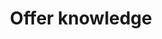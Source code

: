---
pid: ws142
title: Offer knowledge
location_transcription: good question
coordinates: "[-75.152220289441, 39.947022720924]"
zipcode: '19145'
gen_neighborhood: South Philadelphia
neighborhood: Passyunk
outside_phl: 
age: '40'
age_range: 40-49
instagram: 
image_file_name: ws_142.jpg
proposal_transcription: |-
  Hand offers a book to the world

  (1 hand holding a book as if giving it to the onlooker)
topic: Education,History,Uplifting
topic_summary: 0, 0, 0
type: Sculpture Statue,Book
keywords_other: Book, Knowledge, World, Offer
credit: Stanislav Alekseev
image_labels: 
twitter: 
facebook: 
permalink: "/monuments/ws142/"
layout: item-page
---